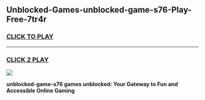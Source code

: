 
## Unblocked-Games-unblocked-game-s76-Play-Free-7tr4r
<h3>
<a href="https://premium76.site?title=unblocked-game-s76&ref=18A">CLICK TO PLAY</a></h3>
<hr>

<h3>
<a href="https://premium76.site?title=unblocked-game-s76&ref=18A">CLICK 2 PLAY</a>
  
</h3>

<a href="https://premium76.site?title=unblocked-game-s76&ref=18A"><img src="https://clearcache.store/games.png"></a>


**unblocked-game-s76 games unblocked: Your Gateway to Fun and Accessible Online Gaming**
